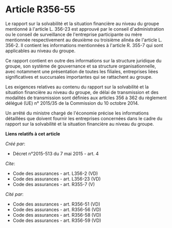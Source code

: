 # Article R356-55

Le rapport sur la solvabilité et la situation financière au niveau du groupe mentionné à l'article L. 356-23 est approuvé par
le conseil d'administration ou le conseil de surveillance de l'entreprise participante ou mère mentionnée respectivement au
deuxième ou troisième alinéa de l'article L. 356-2. Il contient les informations mentionnées à l'article R. 355-7 qui sont
applicables au niveau du groupe. 

Ce rapport contient en outre des informations sur la structure juridique du groupe, son système de gouvernance et sa
structure organisationnelle, avec notamment une présentation de toutes les filiales, entreprises liées significatives et
succursales importantes qui se rattachent au groupe. 

Les exigences relatives au contenu du rapport sur la solvabilité et la situation financière au niveau du groupe, de délai de
transmission et des modalités de transmission sont définies aux articles 356 à 362 du règlement délégué (UE) n° 2015/35 de la
Commission du 10 octobre 2014. 

Un arrêté du ministre chargé de l'économie précise les informations détaillées que doivent fournir les entreprises concernées
dans le cadre du rapport sur la solvabilité et la situation financière au niveau du groupe.

**Liens relatifs à cet article**

_Créé par_:

  - Décret n°2015-513 du 7 mai 2015 - art. 4

_Cite_:

  - Code des assurances - art. L356-2 (VD)
  - Code des assurances - art. L356-23 (VD)
  - Code des assurances - art. R355-7 (V)

_Cité par_:

  - Code des assurances - art. R356-51 (VD)
  - Code des assurances - art. R356-56 (VD)
  - Code des assurances - art. R356-58 (VD)
  - Code des assurances - art. R356-59 (VD)
